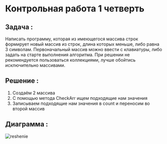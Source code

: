 # Контрольная работа 1 четверть

## Задача :
Написать программу, которая из имеющегося массива строк формирует новый массив из строк, длина которых меньше, либо равна 3 символам. Первоначальный массив можно ввести с клавиатуры, либо задать на старте выполнения алгоритма. При решении не рекомендуется пользоваться коллекциями, лучше обойтись исключительно массивами.

## Решение :
1. Создаём 2 массива
2. С помощью метода CheckArr ищем подходящие нам значения
3. Записываем подходящие нам значения в count и переносим во второй массив

## Диаграмма :
![reshenie](https://user-images.githubusercontent.com/113342608/201336803-17031d59-5d3b-4097-9524-81349f104fce.png)
